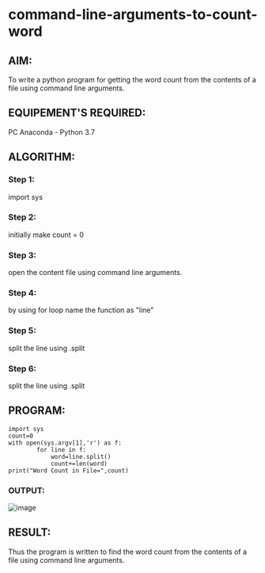 # command-line-arguments-to-count-word
## AIM:
To write a python program for getting the word count from the contents of a file using command line arguments.
## EQUIPEMENT'S REQUIRED: 
PC
Anaconda - Python 3.7
## ALGORITHM: 
### Step 1:
import sys
### Step 2: 
initially make count = 0
### Step 3: 
open the content file using command line arguments.
### Step 4:  
by using for loop name the function as "line"
### Step 5: 
split the line using .split
### Step 6: 
split the line using .split
## PROGRAM:
```
import sys
count=0
with open(sys.argv[1],'r') as f:
        for line in f:
            word=line.split()
            count+=len(word)
print("Word Count in File=",count)         
```
### OUTPUT:

![image](https://github.com/Boobeshkrishna/command-line-arguments-to-count-word/assets/141472052/bcba95fc-b2f6-43d8-8b93-2cfdaa3d0da7)


## RESULT:
Thus the program is written to find the word count from the contents of a file using command line arguments.
